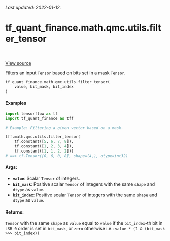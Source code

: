 <!--
This file is generated by a tool. Do not edit directly.
For open-source contributions the docs will be updated automatically.
-->

*Last updated: 2022-01-12.*

<div itemscope itemtype="http://developers.google.com/ReferenceObject">
<meta itemprop="name" content="tf_quant_finance.math.qmc.utils.filter_tensor" />
<meta itemprop="path" content="Stable" />
</div>

# tf_quant_finance.math.qmc.utils.filter_tensor

<!-- Insert buttons and diff -->

<table class="tfo-notebook-buttons tfo-api" align="left">
</table>

<a target="_blank" href="https://github.com/google/tf-quant-finance/blob/master/tf_quant_finance/math/qmc/utils.py">View source</a>



Filters an input `Tensor` based on bits set in a mask `Tensor`.

```python
tf_quant_finance.math.qmc.utils.filter_tensor(
    value, bit_mask, bit_index
)
```



<!-- Placeholder for "Used in" -->

#### Examples

```python
import tensorflow as tf
import tf_quant_finance as tff

# Example: Filtering a given vector based on a mask.

tff.math.qmc.utils.filter_tensor(
    tf.constant([5, 6, 7, 8]),
    tf.constant([1, 2, 3, 4]),
    tf.constant([1, 1, 2, 2]))
# ==> tf.Tensor([0, 6, 0, 8], shape=(4,), dtype=int32)
```

#### Args:


* <b>`value`</b>: Scalar `Tensor` of integers.
* <b>`bit_mask`</b>: Positive scalar `Tensor` of integers with the same `shape` and
  `dtype` as `value`.
* <b>`bit_index`</b>: Positive scalar `Tensor` of integers with the same `shape` and
  `dtype` as `value`.


#### Returns:

`Tensor` with the same `shape` as `value` equal to `value` if the
`bit_index`-th bit in `LSB 0` order is set in `bit_mask`, or `zero`
otherwise i.e.: `value * (1 & (bit_mask >>> bit_index))`
